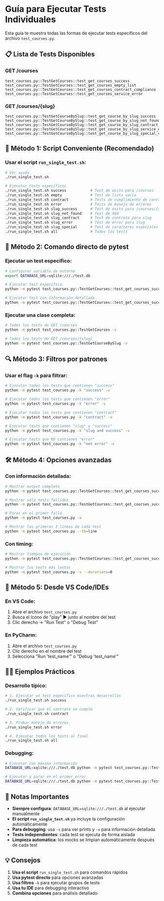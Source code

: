 # Guía para Ejecutar Tests Individuales

Esta guía te muestra todas las formas de ejecutar tests específicos del archivo `test_courses.py`.

## 📋 Lista de Tests Disponibles

### GET /courses
```
test_courses.py::TestGetCourses::test_get_courses_success
test_courses.py::TestGetCourses::test_get_courses_empty_list
test_courses.py::TestGetCourses::test_get_courses_contract_compliance
test_courses.py::TestGetCourses::test_get_courses_service_error
```

### GET /courses/{slug}
```
test_courses.py::TestGetCourseBySlug::test_get_course_by_slug_success
test_courses.py::TestGetCourseBySlug::test_get_course_by_slug_not_found
test_courses.py::TestGetCourseBySlug::test_get_course_by_slug_contract_compliance
test_courses.py::TestGetCourseBySlug::test_get_course_by_slug_service_error
test_courses.py::TestGetCourseBySlug::test_get_course_by_slug_special_characters
```

## 🚀 Método 1: Script Conveniente (Recomendado)

### Usar el script `run_single_test.sh`:

```bash
# Ver ayuda
./run_single_test.sh

# Ejecutar tests específicos
./run_single_test.sh success           # Test de éxito para /courses
./run_single_test.sh empty             # Test de lista vacía
./run_single_test.sh contract          # Tests de cumplimiento de contrato
./run_single_test.sh error             # Tests de manejo de errores
./run_single_test.sh slug_success      # Test de éxito para /courses/{slug}
./run_single_test.sh slug_not_found    # Test de 404
./run_single_test.sh slug_contract     # Test de contrato para slug
./run_single_test.sh slug_error        # Test de error para slug
./run_single_test.sh slug_special      # Test de caracteres especiales
./run_single_test.sh all               # Todos los tests
```

## 🎯 Método 2: Comando directo de pytest

### Ejecutar un test específico:

```bash
# Configurar variable de entorno
export DATABASE_URL=sqlite:///./test.db

# Ejecutar test específico
python -m pytest test_courses.py::TestGetCourses::test_get_courses_success -v

# Ejecutar test con información detallada
python -m pytest test_courses.py::TestGetCourses::test_get_courses_success -v -s
```

### Ejecutar una clase completa:

```bash
# Todos los tests de GET /courses
python -m pytest test_courses.py::TestGetCourses -v

# Todos los tests de GET /courses/{slug}
python -m pytest test_courses.py::TestGetCourseBySlug -v
```

## 🔍 Método 3: Filtros por patrones

### Usar el flag `-k` para filtrar:

```bash
# Ejecutar todos los tests que contienen "success"
python -m pytest test_courses.py -k "success" -v

# Ejecutar todos los tests que contienen "error"
python -m pytest test_courses.py -k "error" -v

# Ejecutar todos los tests que contienen "contract"
python -m pytest test_courses.py -k "contract" -v

# Ejecutar tests que contienen "slug" y "success"
python -m pytest test_courses.py -k "slug and success" -v

# Ejecutar tests que NO contienen "error"
python -m pytest test_courses.py -k "not error" -v
```

## 🛠️ Método 4: Opciones avanzadas

### Con información detallada:

```bash
# Mostrar output completo
python -m pytest test_courses.py::TestGetCourses::test_get_courses_success -v -s

# Mostrar solo tests fallidos
python -m pytest test_courses.py::TestGetCourses::test_get_courses_success -v --tb=short

# Parar en el primer fallo
python -m pytest test_courses.py -x

# Mostrar las primeras 3 líneas de cada test
python -m pytest test_courses.py --tb=line
```

### Con timing:

```bash
# Mostrar tiempos de ejecución
python -m pytest test_courses.py::TestGetCourses::test_get_courses_success -v --durations=10

# Mostrar los tests más lentos
python -m pytest test_courses.py -v --durations=0
```

## 🎨 Método 5: Desde VS Code/IDEs

### En VS Code:
1. Abre el archivo `test_courses.py`
2. Busca el ícono de "play" ▶️ junto al nombre del test
3. Clic derecho → "Run Test" o "Debug Test"

### En PyCharm:
1. Abre el archivo `test_courses.py`
2. Clic derecho en el nombre del test
3. Selecciona "Run 'test_name'" o "Debug 'test_name'"

## 🏃‍♂️ Ejemplos Prácticos

### Desarrollo típico:

```bash
# 1. Ejecutar un test específico mientras desarrollas
./run_single_test.sh success

# 2. Verificar que el contrato se cumple
./run_single_test.sh contract

# 3. Probar manejo de errores
./run_single_test.sh error

# 4. Ejecutar todos los tests al final
./run_single_test.sh all
```

### Debugging:

```bash
# Ejecutar con máxima información
DATABASE_URL=sqlite:///./test.db python -m pytest test_courses.py::TestGetCourses::test_get_courses_success -v -s --tb=long

# Ejecutar y parar en el primer error
DATABASE_URL=sqlite:///./test.db python -m pytest test_courses.py::TestGetCourses::test_get_courses_success -v -x
```

## 📝 Notas Importantes

- **Siempre configura**: `DATABASE_URL=sqlite:///./test.db` al ejecutar manualmente
- **El script `run_single_test.sh`** ya incluye la configuración automáticamente
- **Para debugging**: usa `-s` para ver prints y `-v` para información detallada
- **Tests independientes**: cada test se ejecuta de forma aislada
- **Limpieza automática**: los mocks se limpian automáticamente después de cada test

## 💡 Consejos

1. **Usa el script** `run_single_test.sh` para comandos rápidos
2. **Usa pytest directo** para opciones avanzadas
3. **Usa filtros** `-k` para ejecutar grupos de tests
4. **Usa tu IDE** para debugging interactivo
5. **Combina opciones** para análisis detallado 